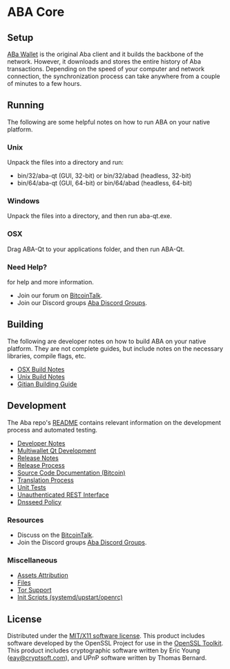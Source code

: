 ABA Core
=====================

Setup
---------------------

[ABa Wallet](https://github.com/CryptoCashBack-Hub/ABA/releases) is the original Aba client and it builds the backbone of the network. 
However, it downloads and stores the entire history of Aba transactions.
Depending on the speed of your computer and network connection, the synchronization process can take anywhere from a couple of minutes to a few hours.


Running
---------------------
The following are some helpful notes on how to run ABA on your native platform.

### Unix

Unpack the files into a directory and run:

- bin/32/aba-qt (GUI, 32-bit) or bin/32/abad (headless, 32-bit)
- bin/64/aba-qt (GUI, 64-bit) or bin/64/abad (headless, 64-bit)

### Windows

Unpack the files into a directory, and then run aba-qt.exe.

### OSX

Drag ABA-Qt to your applications folder, and then run ABA-Qt.

### Need Help?


for help and more information.
* Join our forum on [BitcoinTalk](https://bitcointalk.org/index.php?topic=5089897.0).
* Join our Discord groups [Aba Discord Groups](https://discord.gg/mM8mS9V).


Building
---------------------
The following are developer notes on how to build ABA on your native platform. They are not complete guides, but include notes on the necessary libraries, compile flags, etc.

- [OSX Build Notes](build-osx.md)
- [Unix Build Notes](build-unix.md)
- [Gitian Building Guide](gitian-building.md)

Development
---------------------

The Aba repo's [README](https://github.com/CryptoCashBack-Hub/ABA/blob/master/doc/README.md) contains relevant information on the development process and automated testing.


- [Developer Notes](developer-notes.md)
- [Multiwallet Qt Development](multiwallet-qt.md)
- [Release Notes](release-notes.md)
- [Release Process](release-process.md)
- [Source Code Documentation (Bitcoin)](https://dev.visucore.com/bitcoin/doxygen/)
- [Translation Process](translation_process.md)
- [Unit Tests](unit-tests.md)
- [Unauthenticated REST Interface](REST-interface.md)
- [Dnsseed Policy](dnsseed-policy.md)

### Resources


* Discuss on the [BitcoinTalk](https://bitcointalk.org/index.php?topic=5089897.0).
* Join the Discord groups [Aba Discord Groups](https://discord.gg/mM8mS9V).


### Miscellaneous
- [Assets Attribution](assets-attribution.md)
- [Files](files.md)
- [Tor Support](tor.md)
- [Init Scripts (systemd/upstart/openrc)](init.md)

License
---------------------
Distributed under the [MIT/X11 software license](http://www.opensource.org/licenses/mit-license.php).
This product includes software developed by the OpenSSL Project for use in the [OpenSSL Toolkit](https://www.openssl.org/). This product includes
cryptographic software written by Eric Young ([eay@cryptsoft.com](mailto:eay@cryptsoft.com)), and UPnP software written by Thomas Bernard.
